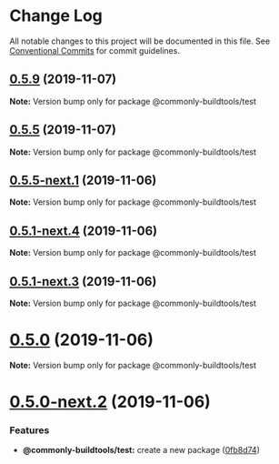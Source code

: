 # Change Log

All notable changes to this project will be documented in this file.
See [Conventional Commits](https://conventionalcommits.org) for commit guidelines.

## [0.5.9](https://github.com/commonlyjs/commonly-buildtools/compare/v0.5.5-next.1...v0.5.9) (2019-11-07)

**Note:** Version bump only for package @commonly-buildtools/test





## [0.5.5](https://github.com/commonlyjs/commonly-buildtools/compare/v0.5.5-next.1...v0.5.5) (2019-11-07)

**Note:** Version bump only for package @commonly-buildtools/test





## [0.5.5-next.1](https://github.com/commonlyjs/commonly-buildtools/compare/v0.5.1-next.4...v0.5.5-next.1) (2019-11-06)

**Note:** Version bump only for package @commonly-buildtools/test





## [0.5.1-next.4](https://github.com/commonlyjs/commonly-buildtools/compare/v0.5.1-next.3...v0.5.1-next.4) (2019-11-06)

**Note:** Version bump only for package @commonly-buildtools/test





## [0.5.1-next.3](https://github.com/commonlyjs/commonly-buildtools/compare/v0.5.1-next.2...v0.5.1-next.3) (2019-11-06)

**Note:** Version bump only for package @commonly-buildtools/test





# [0.5.0](https://github.com/commonlyjs/commonly-buildtools/compare/v0.5.0-next.3...v0.5.0) (2019-11-06)

**Note:** Version bump only for package @commonly-buildtools/test





# [0.5.0-next.2](https://github.com/commonlyjs/commonly-buildtools/compare/v0.5.0-next.1...v0.5.0-next.2) (2019-11-06)


### Features

* **@commonly-buildtools/test:** create a new package ([0fb8d74](https://github.com/commonlyjs/commonly-buildtools/commit/0fb8d74a24bb42832537fb391f9bec72082e15bd))
